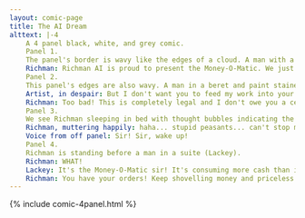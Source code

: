 ```yaml
---
layout: comic-page
title: The AI Dream
alttext: |-4 
    A 4 panel black, white, and grey comic.
    Panel 1.
    The panel's border is wavy like the edges of a cloud. A man with a top hat and monocle (Richman) is standing by a machine with a piece of paper taped to it that says "Money O Matic."
    Richman: Richman AI is proud to present the Money-O-Matic. We just feed other people's work into the top here and cash comes spewing out the side!
    Panel 2.
    This panel's edges are also wavy. A man in a beret and paint stained coat (Artist) is kneeling before Richman.
    Artist, in despair: But I don't want you to feed my work into your machine.
    Richman: Too bad! This is completely legal and I don't owe you a cent!.
    Panel 3.
    We see Richman sleeping in bed with thought bubbles indicating the previous two panels were his dream.
    Richman, muttering happily: haha... stupid peasants... can't stop me... so rich...
    Voice from off panel: Sir! Sir, wake up!
    Panel 4.
    Richman is standing before a man in a suite (Lackey).
    Richman: WHAT!
    Lackey: It's the Money-O-Matic sir! It's consuming more cash than it creates!
    Richman: You have your orders! Keep shovelling money and priceless artworks into the furnace until it works!.
---
```

{% include comic-4panel.html %}